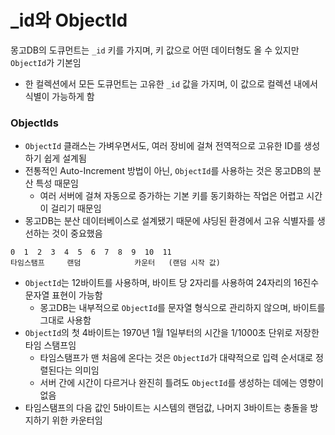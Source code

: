 # \_id와 ObjectId

몽고DB의 도큐먼트는 `_id` 키를 가지며, 키 값으로 어떤 데이터형도 올 수 있지만 `ObjectId`가 기본임
* 한 컬렉션에서 모든 도큐먼트는 고유한 `_id` 값을 가지며, 이 값으로 컬렉션 내에서 식별이 가능하게 함

### ObjectIds

* `ObjectId` 클래스는 가벼우면서도, 여러 장비에 걸쳐 전역적으로 고유한 ID를 생성하기 쉽게 설계됨
* 전통적인 Auto-Increment 방법이 아닌, `ObjectId`를 사용하는 것은 몽고DB의 분산 특성 때문임
	* 여러 서버에 걸쳐 자동으로 증가하는 기본 키를 동기화하는 작업은 어렵고 시간이 걸리기 때문임
* 몽고DB는 분산 데이터베이스로 설계됐기 때문에 샤딩된 환경에서 고유 식별자를 생선하는 것이 중요했음

```
0  1  2  3  4  5  6  7  8  9  10  11
타임스탬프     랜덤            카운터   (랜덤 시작 값)
```

* `ObjectId`는 12바이트를 사용하며, 바이트 당 2자리를 사용하여 24자리의 16진수 문자열 표현이 가능함
	* 몽고DB는 내부적으로 `ObjectId`를 문자열 형식으로 관리하지 않으며, 바이트를 그대로 사용함
* `ObjectId`의 첫 4바이트는 1970년 1월 1일부터의 시간을 1/1000초 단위로 저장한 타임 스탬프임
	* 타임스탬프가 맨 처음에 온다는 것은 `ObjectId`가 대략적으로 입력 순서대로 정렬된다는 의미임
	* 서버 간에 시간이 다르거나 완진히 틀려도 `ObjectId`를 생성하는 데에는 영향이 없음
* 타임스탬프의 다음 값인 5바이트는 시스템의 랜덤값, 나머지 3바이트는 충돌을 방지하기 위한 카운터임
